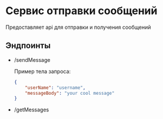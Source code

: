 # Сервис отправки сообщений

Предоставляет api для отправки и получения сообщений

## Эндпоинты

* /sendMessage

    Пример тела запроса:

    ``` json
    {
        "userName": "username",
        "messageBody": "your cool message"
    }
    ```

* /getMessages
